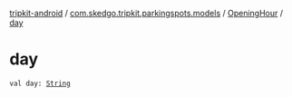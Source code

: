 [tripkit-android](../../index.md) / [com.skedgo.tripkit.parkingspots.models](../index.md) / [OpeningHour](index.md) / [day](./day.md)

# day

`val day: `[`String`](https://kotlinlang.org/api/latest/jvm/stdlib/kotlin/-string/index.html)